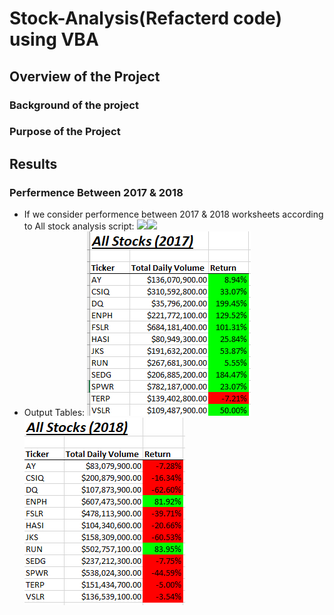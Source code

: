 # Stock-Analysis(Refacterd code) using VBA
## Overview of the Project
### Background of the project
### Purpose of the Project

## Results
### Perfermence Between 2017 & 2018
- If we consider performence between 2017 & 2018 worksheets according to All stock analysis script:
![](Resources/VBA_Challenge_2017)![](Resources/VBA_Challenge_2018)
- Output Tables:
![](Resources/AllStockAnalysis2017Table.png)![](Resources/AllStockAnalysis2018Table.PNG)

 
